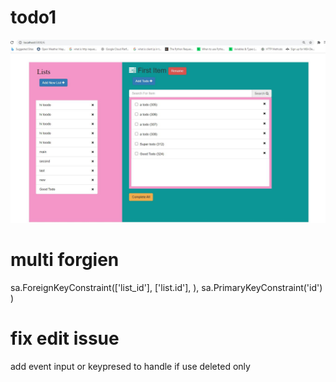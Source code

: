 # todo1
<img src="todo3.JPG">

# multi forgien
sa.ForeignKeyConstraint(['list_id'], ['list.id'], ),    sa.PrimaryKeyConstraint('id')    )

# fix edit issue
add event input or keypresed to handle if use deleted only
